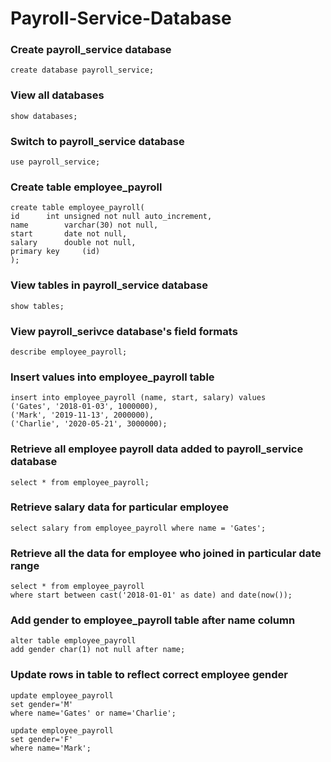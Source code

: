 # Payroll-Service-Database

### Create payroll_service database
```
create database payroll_service;
```
### View all databases
```
show databases;
```
### Switch to payroll_service database
```
use payroll_service;
```
### Create table employee_payroll
```
create table employee_payroll(
id 		int unsigned not null auto_increment,
name 		varchar(30) not null,
start		date not null,
salary		double not null,
primary key 	(id)
);
```
### View tables in payroll_service database
```
show tables;
```
### View payroll_serivce database's field formats
```
describe employee_payroll;
```
### Insert values into employee_payroll table
```
insert into employee_payroll (name, start, salary) values
('Gates', '2018-01-03', 1000000),
('Mark', '2019-11-13', 2000000),
('Charlie', '2020-05-21', 3000000);
```
### Retrieve all employee payroll data added to payroll_service database
```
select * from employee_payroll;
```
### Retrieve salary data for particular employee 
```
select salary from employee_payroll where name = 'Gates';
```
### Retrieve all the data for employee who joined in particular date range
```
select * from employee_payroll
where start between cast('2018-01-01' as date) and date(now());
```
### Add gender to employee_payroll table after name column
```
alter table employee_payroll
add gender char(1) not null after name;
```
### Update rows in table to reflect correct employee gender
```
update employee_payroll
set gender='M' 
where name='Gates' or name='Charlie';

update employee_payroll
set gender='F'
where name='Mark';
```